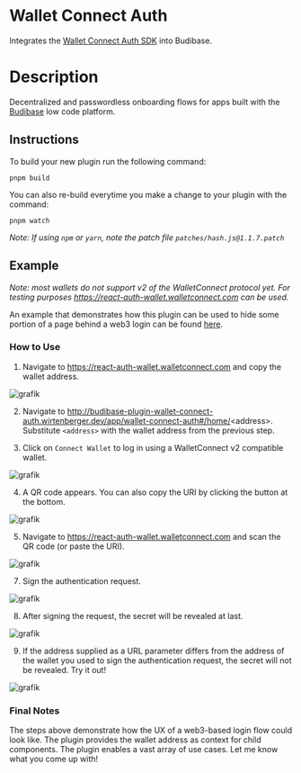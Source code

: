 # Wallet Connect Auth

Integrates the
[Wallet Connect Auth SDK](https://docs.walletconnect.com/2.0/introduction/auth)
into Budibase.

# Description

Decentralized and passwordless onboarding flows for apps built with the
[Budibase](https://github.com/Budibase/budibase) low code platform.

## Instructions

To build your new plugin run the following command:

```
pnpm build
```

You can also re-build everytime you make a change to your plugin with the
command:

```
pnpm watch
```

_Note: If using `npm` or `yarn`, note the patch file
`patches/hash.js@1.1.7.patch`_

## Example

_Note: most wallets do not support v2 of the WalletConnect protocol yet. For
testing purposes https://react-auth-wallet.walletconnect.com can be used._

An example that demonstrates how this plugin can be used to hide some portion of
a page behind a web3 login can be found
[here](http://budibase-plugin-wallet-connect-auth.wirtenberger.dev/app/wallet-connect-auth).


### How to Use

1. Navigate to https://react-auth-wallet.walletconnect.com and copy the wallet address.

![grafik](https://user-images.githubusercontent.com/10178241/197637863-f1791f27-f47e-4d01-95f2-dc0aa4013c1b.png)

2. Navigate to http://budibase-plugin-wallet-connect-auth.wirtenberger.dev/app/wallet-connect-auth#/home/<address\>. Substitute `<address>` with the wallet address from the previous step.
  
3. Click on `Connect Wallet` to log in using a WalletConnect v2 compatible wallet.

![grafik](https://user-images.githubusercontent.com/10178241/197638520-043681f9-4475-4ae1-90c4-d43a62dcb523.png)

4. A QR code appears. You can also copy the URI by clicking the button at the bottom.

![grafik](https://user-images.githubusercontent.com/10178241/197639328-0e4d0e84-4443-4092-b377-ed33fbcc6418.png)

5. Navigate to https://react-auth-wallet.walletconnect.com and scan the QR code (or paste the URI).

![grafik](https://user-images.githubusercontent.com/10178241/197639428-e3453232-536d-4c8b-b983-300f5fbbb268.png)

7. Sign the authentication request.

![grafik](https://user-images.githubusercontent.com/10178241/197639572-4c322585-15dc-4189-b836-3bde115984d4.png)

8. After signing the request, the secret will be revealed at last.

![grafik](https://user-images.githubusercontent.com/10178241/197640615-65b30956-0b66-43e4-b8fa-ae57d93b53a6.png)

9. If the address supplied as a URL parameter differs from the address of the wallet you used to sign the authentication request, the secret will not be revealed. Try it out! 

![grafik](https://user-images.githubusercontent.com/10178241/197639698-1c08f65d-fa03-4f3d-bfa6-cc150f513995.png)

### Final Notes

The steps above demonstrate how the UX of a web3-based login flow could look like. The plugin provides the wallet address as context for child components. The plugin enables a vast array of use cases. Let me know what you come up with!
